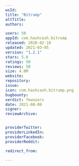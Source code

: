 ```yaml
---
wsId: 
title: "Bitrump"
altTitle: 
authors:

users: 50
appId: com.hashcash.bitrump
released: 2020-02-18
updated: 2021-03-05
version: "1.2.1"
stars: 5.0
ratings: 50
reviews: 50
size: 4.0M
website: 
repository: 
issue: 
icon: com.hashcash.bitrump.png
bugbounty: 
verdict: fewusers
date: 2021-08-08
signer: 
reviewArchive:


providerTwitter: 
providerLinkedIn: 
providerFacebook: 
providerReddit: 

redirect_from:

---
```



